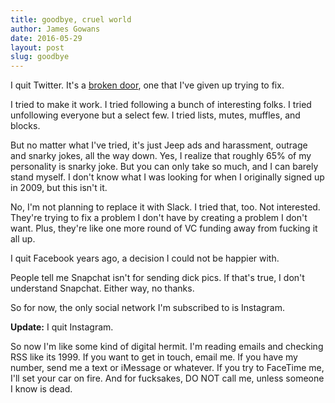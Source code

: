 ```yaml
---  
title: goodbye, cruel world  
author: James Gowans  
date: 2016-05-29   
layout: post
slug: goodbye  
---  
```


I quit Twitter. It's a [broken door](http://tinyletter.com/patrickrhone/letters/the-broken-door), one that I've given up trying to fix. 

I tried to make it work. I tried following a bunch of interesting folks. I tried unfollowing everyone but a select few. I tried lists, mutes, muffles, and blocks. 

But no matter what I've tried, it's just Jeep ads and harassment, outrage and snarky jokes,  all the way down. Yes, I realize that roughly 65% of my personality is snarky joke. But you can only take so much, and I can barely stand myself. I don't know what I was looking for when I originally signed up in 2009, but this isn't it.

No, I'm not planning to replace it with Slack. I tried that, too. Not interested. They're trying to fix a problem I don't have by creating a problem I don't want. Plus, they're like one more round of VC funding away from fucking it all up. 

I quit Facebook years ago, a decision I could not be happier with. 

People tell me Snapchat isn't for sending dick pics. If that's true, I don't understand Snapchat. Either way, no thanks. 

So for now, the only social network I'm subscribed to is Instagram. 

**Update:** I quit Instagram. 

So now I'm like some kind of digital hermit. I'm reading emails and checking RSS like its 1999. If you want to get in touch, email me. If you have my number, send me a text or iMessage or whatever. If you try to FaceTime me, I'll set your car on fire. And for fucksakes, DO NOT call me, unless someone I know is dead.

